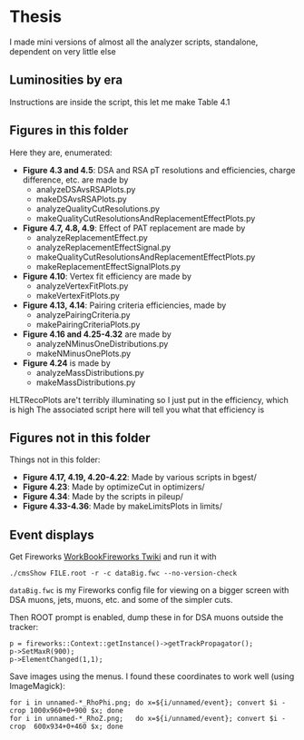 # Thesis

I made mini versions of almost all the analyzer scripts, standalone, dependent on very little else

## Luminosities by era

Instructions are inside the script, this let me make Table 4.1

## Figures in this folder
Here they are, enumerated:

  * **Figure 4.3 and 4.5**: DSA and RSA pT resolutions and efficiencies, charge difference, etc. are made by
    * analyzeDSAvsRSAPlots.py
    * makeDSAvsRSAPlots.py
    * analyzeQualityCutResolutions.py
    * makeQualityCutResolutionsAndReplacementEffectPlots.py
  * **Figure 4.7, 4.8, 4.9**: Effect of PAT replacement are made by
    * analyzeReplacementEffect.py
    * analyzeReplacementEffectSignal.py
    * makeQualityCutResolutionsAndReplacementEffectPlots.py
    * makeReplacementEffectSignalPlots.py
  * **Figure 4.10**: Vertex fit efficiency are made by
    * analyzeVertexFitPlots.py
    * makeVertexFitPlots.py
  * **Figure 4.13, 4.14**: Pairing criteria efficiencies, made by
    * analyzePairingCriteria.py
    * makePairingCriteriaPlots.py
  * **Figure 4.16 and 4.25-4.32** are made by
    * analyzeNMinusOneDistributions.py
    * makeNMinusOnePlots.py
  * **Figure 4.24** is made by
    * analyzeMassDistributions.py
    * makeMassDistributions.py

HLTRecoPlots are't terribly illuminating so I just put in the efficiency, which is high
The associated script here will tell you what that efficiency is

## Figures not in this folder
Things not in this folder:

  * **Figure 4.17, 4.19, 4.20-4.22**: Made by various scripts in bgest/
  * **Figure 4.23**: Made by optimizeCut in optimizers/
  * **Figure 4.34**: Made by the scripts in pileup/
  * **Figure 4.33-4.36**: Made by makeLimitsPlots in limits/

## Event displays

Get Fireworks [WorkBookFireworks Twiki](https://twiki.cern.ch/twiki/bin/view/CMSPublic/WorkBookFireworks) and run it with

```
./cmsShow FILE.root -r -c dataBig.fwc --no-version-check
```

`dataBig.fwc` is my Fireworks config file for viewing on a bigger screen with DSA muons, jets, muons, etc. and some of the simpler cuts.

Then ROOT prompt is enabled, dump these in for DSA muons outside the tracker:

```
p = fireworks::Context::getInstance()->getTrackPropagator();
p->SetMaxR(900);
p->ElementChanged(1,1);
```

Save images using the menus. I found these coordinates to work well (using ImageMagick):

```
for i in unnamed-*_RhoPhi.png; do x=${i/unnamed/event}; convert $i -crop 1000x960+0+900 $x; done
for i in unnamed-*_RhoZ.png;   do x=${i/unnamed/event}; convert $i -crop  600x934+0+460 $x; done
```


